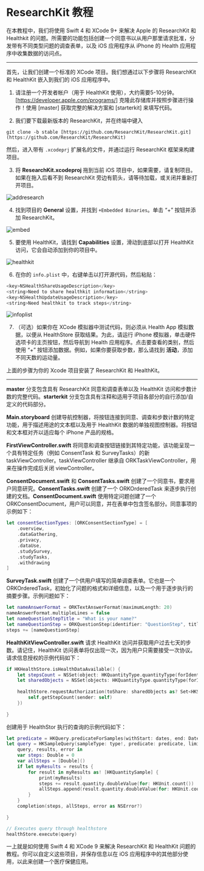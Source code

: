 #  ResearchKit 教程

在本教程中，我们将使用 Swift 4 和 XCode 9+ 来解决 Apple 的 ResearchKit 和 Healthkit 的问题。所需要的功能包括创建一个同意书以从用户那里请求批准，分发带有不同类型问题的调查表单，以及 iOS 应用程序从 iPhone 的 Health 应用程序中收集数据的访问点。

--------------------------------------------------------------------------------

首先，让我们创建一个标准的 XCode 项目。我们想通过以下步骤将 ResearchKit 和 HealthKit 嵌入到我们的 iOS 应用程序中。

1. 请注册一个开发者帐户（用于 HealthKit 使用），大约需要5-10分钟。[https://developer.apple.com/programs/] 克隆此存储库并按照步骤进行操作！使用 [master] 获取完整的解决方案和 [starterkit] 来填写代码。

2. 我们要下载最新版本的 ResearchKit，并在终端中键入 

```
git clone -b stable [https://github.com/ResearchKit/ResearchKit.git](https://github.com/ResearchKit/ResearchKit)
```
然后，进入带有 `.xcodeprj` 扩展名的文件，并通过运行 ResearchKit 框架来构建项目。

3.  将 **ResearchKit.xcodeproj** 拖到当前 iOS 项目中，如果需要，请复制项目。如果在拖入后看不到 ResearchKit 旁边有箭头，请等待加载，或关闭并重新打开项目。

![addresearch](https://cloud.githubusercontent.com/assets/6894456/21839806/9a6d44d8-d78e-11e6-8c07-640776371eb2.png)

4.  找到项目的 **General** 设置，并找到 `+Embedded Binaries`。单击 “+” 按钮并添加 ResearchKit。

![embed](https://cloud.githubusercontent.com/assets/6894456/21839842/d9c05b98-d78e-11e6-9857-5e3a72ee917d.png)

5.  要使用 HealthKit，请找到 **Capabilities** 设置，滑动到底部以打开 HealthKit 访问，它会自动添加到你的项目中。

![healthkit](https://cloud.githubusercontent.com/assets/6894456/21839857/f3322408-d78e-11e6-8f2c-910e4bee392a.png)

6.  在你的 `info.plist` 中，右键单击以打开源代码，然后粘贴：

```swift
<key>NSHealthShareUsageDescription</key>
<string>Need to share healthkit information</string>
<key>NSHealthUpdateUsageDescription</key>
<string>Need healthkit to track steps</string>
```

![infoplist](https://cloud.githubusercontent.com/assets/6894456/21839876/0c9ce586-d78f-11e6-855a-0b214b4c08a4.png)

7. （可选）如果你在 XCode 模拟器中测试代码，则必须从 Health App 模拟数据，以便从 HealthStore 获取结果。为此，请运行 iPhone 模拟器，单击硬件选项卡的主页按钮，然后导航到 Health 应用程序。点击要查看的类别，然后使用 “+” 按钮添加数据。例如，如果你要获取步数，那么请找到 **活动**，添加不同天数的运动量。

上面的步骤为你的 Xcode 项目安装了 ResearchKit 和 HealthKit。

--------------------------------------------------------------------------------

**master** 分支包含具有 ResearchKit 同意和调查表单以及 HealthKit 访问和步数计数的完整代码。**starterkit** 分支包含具有注释和适用于项目各部分的自行添加/自定义的代码部分。

**Main.storyboard** 创建导航控制器，将按钮连接到同意、调查和步数计数的特定功能，用于描述用途的文本框以及用于 HealthKit 数据的单独视图控制器。将按钮和文本框对齐以适应每个 iPhone 产品的规格。

**FirstViewController.swift** 将同意和调查按钮链接到其特定功能，该功能呈现一个具有特定任务（例如 ConsentTask 和 SurveyTasks）的新 taskViewController。taskViewController 继承自 ORKTaskViewController，用来在操作完成后关闭 viewController。

**ConsentDocument.swift** 和 **ConsentTasks.swift** 创建了一个同意书，要求用户同意研究。**ConsentTasks.swift** 创建了一个 ORKOrderedTask 来逐步执行创建的文档。**ConsentDocument.swift** 使用特定问题创建了一个 ORKConsentDocument，用户可以同意，并在表单中包含签名部分。同意事项的示例如下：

```Swift
let consentSectionTypes: [ORKConsentSectionType] = [
    .overview,
    .dataGathering,
    .privacy,
    .dataUse,
    .studySurvey,
    .studyTasks,
    .withdrawing
]
```

**SurveyTask.swift** 创建了一个供用户填写的简单调查表单。它也是一个 ORKOrderedTask，初始化了问题的格式和详细信息，以及一个用于逐步执行的摘要步骤。示例问题如下：

```Swift
let nameAnswerFormat = ORKTextAnswerFormat(maximumLength: 20)
nameAnswerFormat.multipleLines = false
let nameQuestionStepTitle = "What is your name?"
let nameQuestionStep = ORKQuestionStep(identifier: "QuestionStep", title: nameQuestionStepTitle, answer: nameAnswerFormat)
steps += [nameQuestionStep]
```

**HealthKitViewController.swift** 请求 HealthKit 访问并获取用户过去七天的步数。请记住，HealthKit 访问表单将仅出现一次，因为用户只需要接受一次协议。请求信息授权的示例代码如下：

```Swift
if HKHealthStore.isHealthDataAvailable() {
    let stepsCount = NSSet(object: HKQuantityType.quantityType(forIdentifier: HKQuantityTypeIdentifier.stepCount))
    let sharedObjects = NSSet(objects: HKQuantityType.quantityType(forIdentifier: HKQuantityTypeIdentifier.height),HKQuantityType.quantityType(forIdentifier: HKQuantityTypeIdentifier.bodyMass))
    
    healthStore.requestAuthorization(toShare: sharedObjects as? Set<HKSampleType>, read: stepsCount as? Set<HKObjectType>, completion: { (success, err) in
        self.getStepCount(sender: self)
    })
    
} 
```
创建用于 HealthStor 执行的查询的示例代码如下：
```Swift
let predicate = HKQuery.predicateForSamples(withStart: dates, end: Date(), options: [])
let query = HKSampleQuery(sampleType: type!, predicate: predicate, limit: 0, sortDescriptors: nil) {
    query, results, error in
    var steps: Double = 0
    var allSteps = [Double]()
    if let myResults = results {
        for result in myResults as! [HKQuantitySample] {
            print(myResults)
            steps += result.quantity.doubleValue(for: HKUnit.count())
            allSteps.append(result.quantity.doubleValue(for: HKUnit.count()))
        }
    }
    completion(steps, allSteps, error as NSError?)
    
}

// Executes query through healthstore
healthStore.execute(query)
```

一上就是如何使用 Swift 4 和 XCode 9 来解决 ResearchKit 和 HealthKit 问题的教程。你可以自定义这些项目，并保存信息以在 iOS 应用程序中的其他部分使用，以此来创建一个医疗保健应用。